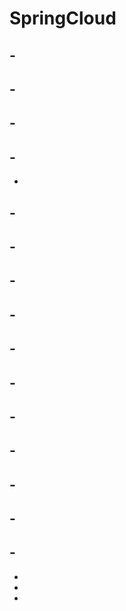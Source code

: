 # SpringCloud

## -

## -

## -

## -

-

## -

## -

## -

## -

## -

## -

## -

## -

## -

## -

## -
-
-
- 